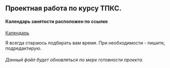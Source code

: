 ## Проектная работа по курсу ТПКС.

#### Календарь занятости расположен по ссылке

[Календарь](https://www.google.com/calendar/embed?src=mephist.ru_5d549m9n6a4dfddt7n3lmtonlk@group.calendar.google.com&ctz=Europe/Moscow&gsessionid=dj2K61TGj-9bqLltzV_Nlg)

Я всегда стараюсь подбирать вам время. При необходимости - пишите, подредактирую.


###### Данный файл будет обновляться по мере готовности проекта.
